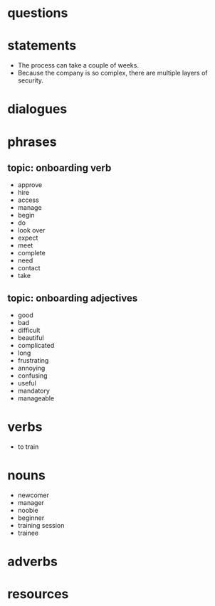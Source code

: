 # questions

# statements

* The process can take a couple of weeks.
* Because the company is so complex, there are multiple layers of security.

# dialogues

# phrases


## topic:  onboarding verb
* approve
* hire
* access
* manage
* begin
* do
* look over
* expect
* meet
* complete
* need
* contact
* take


## topic: onboarding adjectives
* good
* bad
* difficult
* beautiful
* complicated
* long
* frustrating
* annoying
* confusing
* useful
* mandatory
* manageable




# verbs
- to train
# nouns
- newcomer
- manager
- noobie
- beginner
- training session
- trainee
# adverbs

# resources

